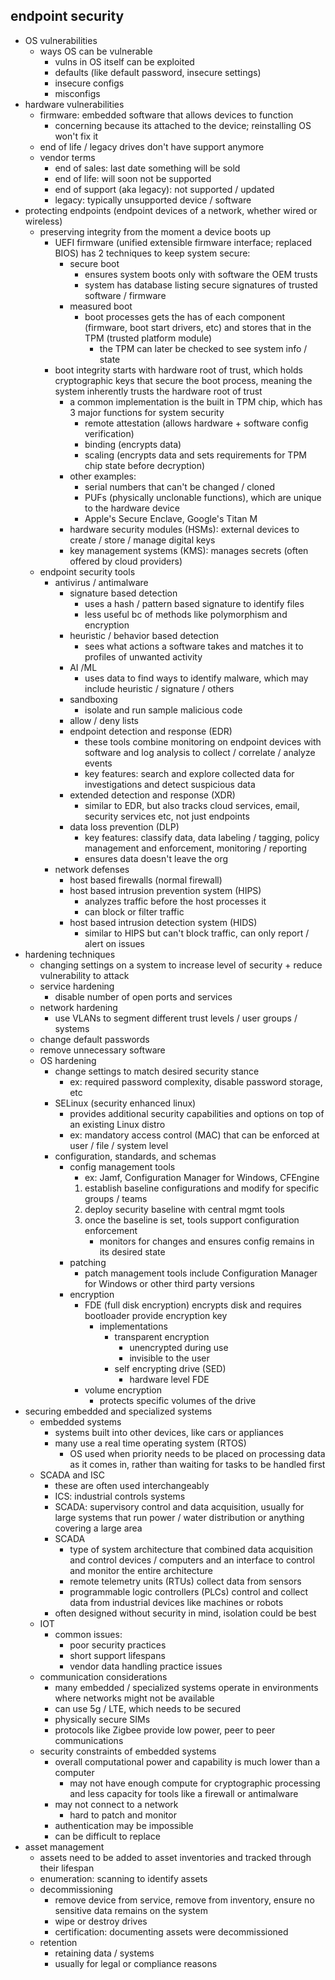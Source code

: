 ## endpoint security

- OS vulnerabilities
	- ways OS can be vulnerable
		- vulns in OS itself can be exploited 
		- defaults (like default password, insecure settings) 
		- insecure configs 
		- misconfigs 
- hardware vulnerabilities
	- firmware: embedded software that allows devices to function
		- concerning because its attached to the device; reinstalling OS won't fix it 
	- end of life / legacy drives don't have support anymore
	- vendor terms
		- end of sales: last date something will be sold
		- end of life: will soon not be supported
		- end of support (aka legacy): not supported / updated
		- legacy: typically unsupported device / software
- protecting endpoints (endpoint devices of a network, whether wired or wireless)
	- preserving integrity from the moment a device boots up 
		- UEFI firmware (unified extensible firmware interface; replaced BIOS) has 2 techniques to keep system secure:
			- secure boot 
				- ensures system boots only with software the OEM trusts 
				- system has database listing secure signatures of trusted software / firmware 
			- measured boot
				- boot processes gets the has of each component (firmware, boot start drivers, etc) and stores that in the TPM (trusted platform module)
					- the TPM can later be checked to see system info / state
		- boot integrity starts with hardware root of trust, which holds cryptographic keys that secure the boot process, meaning the system inherently trusts the hardware root of trust 
			- a common implementation is the built in TPM chip, which has 3 major functions for system security
				- remote attestation (allows hardware + software config verification)
				- binding (encrypts data)
				- scaling (encrypts data and sets requirements for TPM chip state before decryption)
			- other examples:
				- serial numbers that can't be changed / cloned
				- PUFs (physically unclonable functions), which are unique to the hardware device
				- Apple's Secure Enclave, Google's Titan M 
			- hardware security modules (HSMs): external devices to create / store / manage digital keys 
			- key management systems (KMS): manages secrets (often offered by cloud providers)
	- endpoint security tools
		- antivirus / antimalware
			- signature based detection
				- uses a hash / pattern based signature to identify files 
				- less useful bc of methods like polymorphism and encryption
			- heuristic / behavior based detection
				- sees what actions a software takes and matches it to profiles of unwanted activity 
			- AI /ML
				- uses data to find ways to identify malware, which may include heuristic / signature / others
			- sandboxing 
				- isolate and run sample malicious code 
			- allow / deny lists 
			- endpoint detection and response (EDR)
				- these tools combine monitoring on endpoint devices with software and log analysis to collect / correlate / analyze events 
				- key features: search and explore collected data for investigations and detect suspicious data 
			- extended detection and response (XDR)
				- similar to EDR, but also tracks cloud services, email, security services etc, not just endpoints 
			- data loss prevention (DLP)
				- key features: classify data, data labeling / tagging, policy management and enforcement, monitoring / reporting 
				- ensures data doesn't leave the org 
		- network defenses 
			- host based firewalls (normal firewall)
			- host based intrusion prevention system (HIPS)
				- analyzes traffic before the host processes it 
				- can block or filter traffic 
			- host based intrusion detection system (HIDS)
				- similar to HIPS but can't block traffic, can only report / alert on issues 
- hardening techniques 
	- changing settings on a system to increase level of security + reduce vulnerability to attack 
	- service hardening
		- disable number of open ports and services 
	- network hardening
		- use VLANs to segment different trust levels / user groups / systems 
	- change default passwords
	- remove unnecessary software
	- OS hardening
		- change settings to match desired security stance 
			- ex: required password complexity, disable password storage, etc
		- SELinux (security enhanced linux)
			- provides additional security capabilities and options on top of an existing Linux distro
			- ex: mandatory access control (MAC) that can be enforced at user / file / system level 
		- configuration, standards, and schemas
			- config management tools
				- ex: Jamf, Configuration Manager for Windows, CFEngine
				1. establish baseline configurations and modify for specific groups / teams 
				2. deploy security baseline with central mgmt tools 
				3. once the baseline is set, tools support configuration enforcement
					- monitors for changes and ensures config remains in its desired state
			- patching 
				- patch management tools include Configuration Manager for Windows or other third party versions
			- encryption
				- FDE (full disk encryption) encrypts disk and requires bootloader provide encryption key 
					- implementations
						- transparent encryption
							- unencrypted during use
							- invisible to the user 
						- self encrypting drive (SED)
							- hardware level FDE
				- volume encryption
					- protects specific volumes of the drive 
- securing embedded and specialized systems
	- embedded systems
		- systems built into other devices, like cars or appliances
		- many use a real time operating system (RTOS)
			- OS used when priority needs to be placed on processing data as it comes in, rather than waiting for tasks to be handled first 
	- SCADA and ISC
		- these are often used interchangeably
		- ICS: industrial controls systems 
		- SCADA: supervisory control and data acquisition, usually for large systems that run power / water distribution or anything covering a large area
		- SCADA
			- type of system architecture that combined data acquisition and control devices / computers and an interface to control and monitor the entire architecture 
			- remote telemetry units (RTUs) collect data from sensors
			- programmable logic controllers (PLCs) control and collect data from industrial devices like machines or robots 
		- often designed without security in mind, isolation could be best 
	- IOT 
		- common issues:
			- poor security practices
			- short support lifespans
			- vendor data handling practice issues 
	- communication considerations
		- many embedded / specialized systems operate in environments where networks might not be available 
		- can use 5g / LTE, which needs to be secured 
		- physically secure SIMs
		- protocols like Zigbee provide low power, peer to peer communications 
	- security constraints of embedded systems
		- overall computational power and capability is much lower than a computer 
			- may not have enough compute for cryptographic processing and less capacity for tools like a firewall or antimalware
		- may not connect to a network 
			- hard to patch and monitor 
		- authentication may be impossible 
		- can be difficult to replace
- asset management
	- assets need to be added to asset inventories and tracked through their lifespan 
	- enumeration: scanning to identify assets 
	- decommissioning 
		- remove device from service, remove from inventory, ensure no sensitive data remains on the system 
		- wipe or destroy drives 
		- certification: documenting assets were decommissioned 
	- retention
		- retaining data / systems 
		- usually for legal or compliance reasons 
